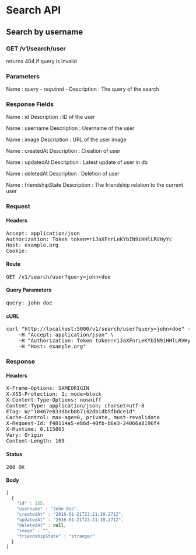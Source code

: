 # Search API

## Search by username

### GET /v1/search/user

returns 404 if query is invalid



### Parameters

Name : query *- required -*
Description : The query of the search


### Response Fields

Name : id
Description : ID of the user

Name : username
Description : Username of the user

Name : image
Description : URL of the user image

Name : createdAt
Description : Creation of user

Name : updatedAt
Description : Latest update of user in db

Name : deletedAt
Description : Deletion of user

Name : friendshipState
Description : The friendship relation to the current user

### Request

#### Headers

<pre>Accept: application/json
Authorization: Token token=riJaXFnrLeKYbIN9iHHlLRVHyYc
Host: example.org
Cookie: </pre>

#### Route

<pre>GET /v1/search/user?query=john+doe</pre>

#### Query Parameters

<pre>query: john doe</pre>

#### cURL

<pre class="request">curl &quot;http://localhost:5000/v1/search/user?query=john+doe&quot; -X GET \
	-H &quot;Accept: application/json&quot; \
	-H &quot;Authorization: Token token=riJaXFnrLeKYbIN9iHHlLRVHyYc&quot; \
	-H &quot;Host: example.org&quot;</pre>

### Response

#### Headers

<pre>X-Frame-Options: SAMEORIGIN
X-XSS-Protection: 1; mode=block
X-Content-Type-Options: nosniff
Content-Type: application/json; charset=utf-8
ETag: W/&quot;10467e833dbcb0b7142db1db5fbdce1d&quot;
Cache-Control: max-age=0, private, must-revalidate
X-Request-Id: f48114a5-e86d-40fb-b6e3-24066a8196f4
X-Runtime: 0.115865
Vary: Origin
Content-Length: 169</pre>

#### Status

<pre>200 OK</pre>

#### Body

```javascript
[
  {
    "id" : 155,
    "username" : "John Doe",
    "createdAt" : "2016-01-21T23:11:39.271Z",
    "updatedAt" : "2016-01-21T23:11:39.271Z",
    "deletedAt" : null,
    "image" : "",
    "friendshipState" : "stranger"
  }
]
```
